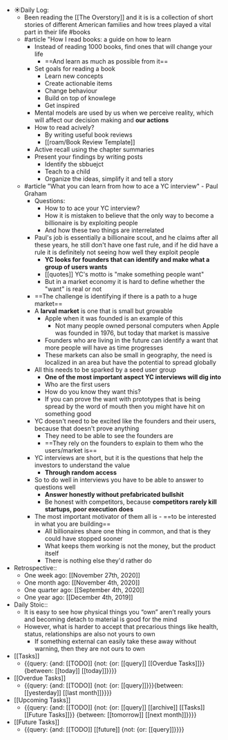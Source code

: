 - ☀️Daily Log:
    - Been reading the [[The Overstory]] and it is is a collection of short stories of different American families and how trees played a vital part in their life #books
    - #article "How I read books: a guide on how to learn
        - Instead of reading 1000 books, find ones that will change your life
            -  ==And learn as much as possible from it==
        - Set goals for reading a book
            - Learn new concepts
            - Create actionable items
            - Change behaviour
            - Build on top of knowlege
            - Get inspired
        - Mental models are used by us when we perceive reality, which will affect our decision making and **our actions**
        - How to read acively?
            - By writing useful book reviews
            - [[roam/Book Review Template]]
        - Active recall using the chapter summaries
        - Present your findings by writing posts
            - Identify the sbbuejct
            - Teach to a child
            - Organize the ideas, simplify it and tell a story
    - #article "What you can learn from how to ace a YC interview" - Paul Graham
        - Questions:
            - How to to ace your YC interview?
            - How it is mistaken to believe that the only way to become a billionaire is by exploiting people
            - And how these two things are interrelated
        - Paul's job is essentially a billionaire scout, and he claims after all these years, he still don't have one fast rule, and if he did have a rule it is definitely not seeing how well they exploit people
            - **YC looks for founders that can identify and make what a group of users wants**
            - [[quotes]] YC's motto is "make something people want"
            - But in a market economy it is hard to define whether the "want" is real or not
        - ==The challenge is identifying if there is a path to a huge market==
        - A **larval market** is one that is small but growable
            - Apple when it was founded is an example of this
                - Not many people owned personal computers when Apple was founded in 1976, but today that market is massive
            - Founders who are living in the future can identify a want that more people will have as time progresses
            - These markets can also be small in geography, the need is localized in an area but have the potential to spread globally
        - All this needs to be sparked by a seed user group
            - **One of the most important aspect YC interviews will dig into**
            - Who are the first users
            - How do you know they want this?
            - If you can prove the want with prototypes that is being spread by the word of mouth then you might have hit on something good
        - YC doesn't need to be excited like the founders and their users, because that doesn't prove anything
            - They need to be able to see the founders are
            - ==They rely on the founders to explain to them who the users/market is==
        - YC interviews are short, but it is the questions that help the investors to understand the value
            - **Through random access**
        - So to do well in interviews you have to be able to answer to questions well
            - **Answer honestly without prefabricated bullshit**
            - Be honest with competitors, because **competitors rarely kill startups, poor execution does**
        - The most important motivator of them all is - ==to be interested in what you are building==
            - All billionaires share one thing in common, and that is they could have stopped sooner
            - What keeps them working is not the money, but the product itself
            - There is nothing else they'd rather do
- Retrospective::
    - One week ago: [[November 27th, 2020]]
    - One month ago: [[November 4th, 2020]]
    - One quarter ago: [[September 4th, 2020]]
    - One year ago: [[December 4th, 2019]]
- Daily Stoic::
    - It is easy to see how physical things you “own” aren’t really yours and becoming detach to material is good for the mind
    - However, what is harder to accept that precarious things like health, status, relationships are also not yours to own
        - If something external can easily take these away without warning, then they are not ours to own
- [[Tasks]]
    - {{query: {and: [[TODO]] {not: {or: [[query]] [[Overdue Tasks]]}} {between: [[today]] [[today]]}}}}
- [[Overdue Tasks]]
    - {{query: {and: [[TODO]] {not: {or: [[query]]}}}{between: [[yesterday]] [[last month]]}}}}
- [[Upcoming Tasks]]
    - {{query: {and: [[TODO]] {not: {or: [[query]] [[archive]] [[Tasks]] [[Future Tasks]]}} {between: [[tomorrow]] [[next month]]}}}}
- [[Future Tasks]]
    - {{query: {and: [[TODO]] [[future]] {not: {or: [[query]]}}}}
